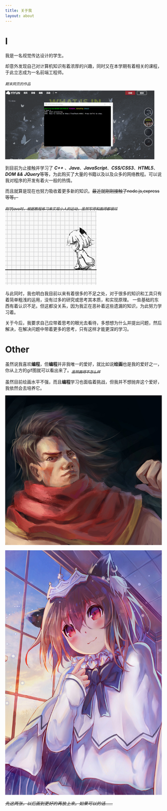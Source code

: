 ```yaml
---
title: 关于我
layout: about
---
```

# I
我是一名视觉传达设计的学生。   

却意外发现自己对计算机知识有着浓厚的兴趣，同时又在本学期有着相关的课程，于此立志成为一名前端工程师。
   
*<sub>期末网页的作品</sub>*

![yiyun](/assets/yiyun.gif)
   
到目前为止接触并学习了 ***C++*** 、***Java***、***JavaScript***、***CSS/CSS3***、***HTML5***、***DOM*** ***&&*** ***JQuery***等等，为此购买了大量的书籍以及以及众多的网络教程。可以说我对程序的开发有着火一般的热情。
   
而且就算是现在也努力吸收着更多新的知识。~~最近就刚刚接触了node.js,express等等。~~

~~*<sub>刚学java时，根据教程练习来实现小人的运动，虽然写得和画得都很烂</sub>*~~
![j](/assets/j.gif)

与此同时，我也明白我目前以来有着很多的不足之处，对于很多的知识和工具只有着简单粗浅的运用，没有过多的研究或思考其本质，和实现原理。
一些基础的东西有着认识不足。但这都没关系，因为我正在恶补着这些遗漏的知识，为此努力学习着。
   
关于今后，我要求自己应带着思考的眼光去看待，多想想为什么并提出问题，然后解决，在解决问题中带着更多的思考，只有这样才能更深的学习。

# Other
虽然说我喜欢**编程**，但**编程**并非我唯一的爱好，就比如说**绘画**也是我的爱好之一，你从上方的gif图就可以看出来了。~~*<sub>虽然画得不怎么样</sub>*~~

虽然目前绘画水平不强，而且**编程**学习也面临着挑战，但我并不想抛弃这个爱好，我依然会去培养它。

![1](/assets/1.jpg)

![2](/assets/2.jpg)

~~*先这两张，以后画到更好的再放上来。如果可以的话……*~~